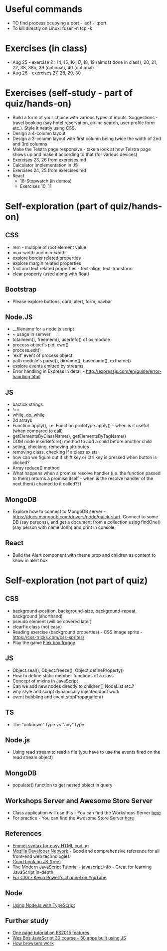 # Useful commands
- TO find process ocupying a port - lsof -i :port
- To kill directly on Linux: fuser -n tcp -k <port-number> 

# Exercises (in class)
- Aug 25 - exercise 2 : 14, 15, 16, 17, 18, 19 (almost done in class), 20, 21, 22, 38, 38b, 39 (optional), 40 (optional)
- Aug 26 - exercises 27, 28, 29, 30

# Exercises (self-study - part of quiz/hands-on)
- Build a form of your choice with various types of inputs. Suggestions - travel booking (say hotel reservation, airline search, user profile form etc.). Style it neatly using CSS.
- Design a 4-column layout
- Design a 3-column layout with first column being twice the width of 2nd and 3rd columns
- Make the Telstra page responsive - take a look at how Telstra page shows up and make it according to that (for various devices)
- Exercises 23, 26 from exercises.md
- Calculator implementation in JS
- Exercises 24, 25 from exercises.md
- React
    - 16-Stopwatch (in demos)
    - Exercises 10, 11

# Self-exploration (part of quiz/hands-on)
## CSS
- rem - multiple of root element value
- max-width and min-width
- explore border related properties
- explore margin related properties
- font and text related properties - text-align, text-transform
- clear property (used along with float)

## Bootstrap
- Please explore buttons, card, alert, form, navbar

## Node.JS
- __filename for a node.js script
- ~ usage in semver
- totalmem(), freemem(), userInfo() of os module
- process object's pid, cwd()
- process.exit()
- 'exit' event of process object
- path module's parse(), dirname(), basename(), extname()
- explore events emitted by streams
- Error handling in Express in detail - http://expressjs.com/en/guide/error-handling.html

## JS
- bactick strings
- !==
- while, do..while
- 2d arrays
- Function apply(), i.e. Function.prototype.apply() - when is it useful (when compared to call)
- getElementsByClassName(), getElementsByTagName()
- DOM node inserBefore() method to add a child before another child
- seting, checking, removing attributes
- removing class, checking if a class exists
- how can we figure out if shift key or ctrl key is pressed when button is clicked?
- Array reduce() method
- What happens when a promise resolve handler (i.e. the function passed to then() returns a promise itself - when is the resolve handler of the next then() chained to it called??)

## MongoDB
- Explore how to connect to MongoDB server - https://docs.mongodb.com/drivers/node/quick-start. Connect to some DB (say persons), and get a document from a collection using findOne() (say person with name John) and print in console.

## React
- Build the Alert component with theme prop and children as content to show in alert box


# Self-exploration (not part of quiz)
## CSS
- background-position, background-size, background-repeat, background (shorthand)
- pseudo element (will be covered later)
- clearfix class (not easy)
- Reading exercise (background properties) - CSS image sprite - https://css-tricks.com/css-sprites/
- Play the game [Flex box froggy](https://flexboxfroggy.com/)

## JS
- Object.seal(), Object.freeze(), Object.defineProperty()
- How to define static member functions of a class
- Concept of mixins in JavaScript
- Can we add new nodes directly to children[] NodeList etc.?
- why style and script dynamically injected dont work
- event bubbling and event.stopPropagation()

## TS
- The "unknown" type vs "any" type

## Node.js
- Using read stream to read a file (you have to use the events fired on the read stream object)

## MongoDB
- populate() function to get nested object in query

## Workshops Server and Awesome Store Server
- Class application will use this - You can find the Workshops Server [here](http://workshops-server.herokuapp.com/)
- For practice - You can find the Awesome Store Server [here](https://awesome-store-server.herokuapp.com)

## References
- [Emmet syntax for easy HTML coding](https://emmet.io/)
- [Mozilla Developer Network](https://developer.mozilla.org/en-US/docs/Web) - Good and comprehensive reference for all front-end web technologies
- [Good book on JS (free)](https://eloquentjavascript.net/)
- [The Modern JavaScript Tutorial - javascript.info](https://javascript.info/) - Great for learning JavaScript in-depth
- [For CSS - Kevin Powell's channel on YouTube](https://www.youtube.com/user/KepowOb)

## Node
- [Using Node.js with TypeScript](https://developer.okta.com/blog/2018/11/15/node-express-typescript)

## Further study
- [One page tutorial on ES2015 features](https://babeljs.io/docs/en/learn)
- [Wes Bos JavaScript 30 course - 30 apps built using JS](https://wesbos.com/javascript30/)
- [How browsers work](http://taligarsiel.com/Projects/howbrowserswork1.htm)